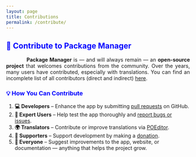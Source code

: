 ```yaml
---
layout: page
title: Contributions
permalink: /contribute/
---
```


<style>
    tab1 { padding-left: 4em; }
</style>

<h2 style="color: blue">🙌 Contribute to Package Manager</h2>

<p style="text-align: justify;">
    <tab1>
        <strong>Package Manager</strong> is — and will always remain — an <strong>open-source project</strong> that welcomes contributions from the community.  
        Over the years, many users have contributed, especially with translations.  
        You can find an incomplete list of all contributors (direct and indirect) <a href="https://github.com/SmartPack/PackageManager/blob/master/Credits.md" target="_blank">here</a>.
    </tab1>
</p>

<h3 style="color: blue">💡 How You Can Contribute</h3>

<ol>
    <li><b>💻 Developers</b> – Enhance the app by submitting <a href="https://github.com/SmartPack/PackageManager" target="_blank">pull requests</a> on GitHub.</li>
    <li><b>🧪 Expert Users</b> – Help test the app thoroughly and <a href="https://github.com/SmartPack/PackageManager/issues/new/" target="_blank">report bugs or issues</a>.</li>
    <li><b>🌍 Translators</b> – Contribute or improve translations via <a href="https://poeditor.com/join/project?hash=0CitpyI1Oc" target="_blank">POEditor</a>.</li>
    <li><b>💸 Supporters</b> – Support development by making a <a href="{{ site.github.url }}/donations/">donation</a>.</li>
    <li><b>🙌 Everyone</b> – Suggest improvements to the app, website, or documentation — anything that helps the project grow.</li>
</ol>
